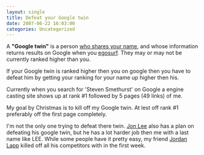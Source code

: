 ```yaml
---
layout: single
title: Defeat your Google twin
date: 2007-06-22 16:03:00
categories: Uncategorized
---
```

A <strong>"Google twin"</strong> is a person <a href="http://www.google.ca/search?q=steven+smethurst">who shares your name</a>, and whose information returns results on Google when you <a href="http://en.wikipedia.org/wiki/Egosurfing" title="Egosurfing">egosurf</a>. They may or may not be currently ranked higher than you.

If your Google twin is ranked higher then you on google then you have to defeat him by getting your ranking for your name up higher then his.

Currently when you search for 'Steven Smethurst' on Google a engine casting site shows up at rank #1 followed by 5 pages (49 links) of me.

My goal by Christmas is to kill off my Google twin.
At lest off rank #1 preferably off the first page completely.

I'm not the only one trying to defeat there twin. <a href="http://www.jonlee.ca/defeating-my-google-twin/">
Jon Lee</a> also has a plan on defeating his google twin, but he has a lot harder job then me with a last name like LEE.
While some people have it pretty easy, my friend <a href="http://www.jordanlapp.com/">Jordan Lapp</a> killed off all his competitors with in the first week.
